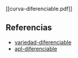 [[curva-diferenciable.pdf]]

## Referencias
- [variedad-diferenciable](./variedad-diferenciable.md)
- [apl-diferenciable](./apl-diferenciable.md)
